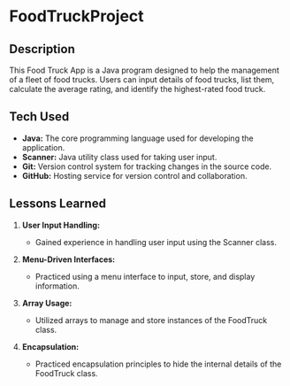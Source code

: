 # FoodTruckProject

## Description

This Food Truck App is a Java program designed to help the management of a fleet of food trucks. Users can input details of food trucks, list them, calculate the average rating, and identify the highest-rated food truck. 

## Tech Used

- **Java:** The core programming language used for developing the application.
- **Scanner:** Java utility class used for taking user input.
- **Git:** Version control system for tracking changes in the source code.
- **GitHub:** Hosting service for version control and collaboration.


## Lessons Learned

1. **User Input Handling:**
   - Gained experience in handling user input using the Scanner class.

2. **Menu-Driven Interfaces:**
   - Practiced using a menu interface to input, store, and display information.

3. **Array Usage:**
   - Utilized arrays to manage and store instances of the FoodTruck class.

4. **Encapsulation:**
   - Practiced encapsulation principles to hide the internal details of the FoodTruck class.
